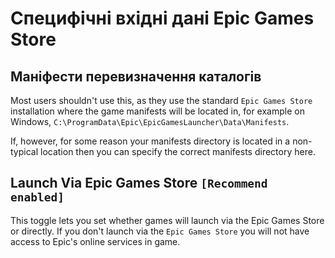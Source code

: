 # Специфічні вхідні дані Epic Games Store

## Маніфести перевизначення каталогів

Most users shouldn't use this, as they use the standard `Epic Games Store` installation where the game manifests will be located in, for example on Windows, `C:\ProgramData\Epic\EpicGamesLauncher\Data\Manifests`.

If, however, for some reason your manifests directory is located in a non-typical location then you can specify the correct manifests directory here.

## Launch Via Epic Games Store `[Recommend enabled]`

This toggle lets you set whether games will launch via the Epic Games Store or directly. If you don't launch via the `Epic Games Store` you will not have access to Epic's online services in game.
